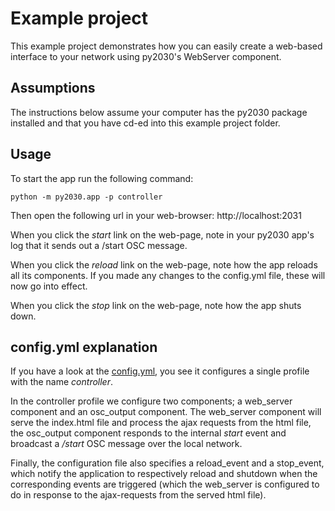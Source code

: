 # Example project
This example project demonstrates how you can easily create a web-based interface to your network using py2030's WebServer component.

## Assumptions
The instructions below assume your computer has the py2030 package installed and that you have cd-ed into this example project folder.

## Usage
To start the app run the following command:
```shell
python -m py2030.app -p controller
```

Then open the following url in your web-browser:
http://localhost:2031

When you click the _start_ link on the web-page, note in your py2030 app's log that it sends out a /start OSC message.

When you click the _reload_ link on the web-page, note how the app reloads all its components. If you made any changes to the config.yml file, these will now go into effect.

When you click the _stop_ link on the web-page, note how the app shuts down.

## config.yml explanation
If you have a look at the [config.yml](config.yml), you see it configures a single profile with the name _controller_.

In the controller profile we configure two components; a web_server component and an osc_output component. The web_server component will serve the index.html file and process the ajax requests from the html file, the osc_output component responds to the internal _start_ event and broadcast a _/start_ OSC message over the local network.

Finally, the configuration file also specifies a reload_event and a stop_event, which notify the application to respectively reload and shutdown when the corresponding events are triggered (which the web_server is configured to do in response to the ajax-requests from the served html file).

